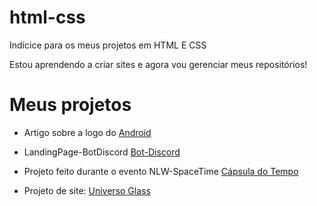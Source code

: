 # html-css
 Indícice para os meus projetos em HTML E CSS

 Estou aprendendo a criar sites e agora vou gerenciar meus repositórios!

 <h1>Meus projetos</h1>

 <ul>
      <li>Artigo sobre a logo do <a href="https://mtgaldino.github.io/projeto-android/" target="blank_" rel="external">Android</a></li>
 </ul>
 <ul>
      <li>LandingPage-BotDiscord <a href="https://mtgaldino.github.io/projeto-ladingPage-botDiscord/" target="blank_" rel="external">Bot-Discord</a></li>
 </ul>
  <ul>
      <li>Projeto feito durante o evento NLW-SpaceTime <a href="https://mtgaldino.github.io/projeto-nlw-spaceTime/" target="blank_" rel="external">Cápsula do Tempo</a></li>
 </ul>

 <ul>
     <li>Projeto de site: <a href="https://mtgaldino.github.io/projeto-universoglass/" target="blank_" rel="external">Universo Glass</a></li>
 </ul>
